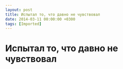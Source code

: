 ```yaml
---
layout: post
title: Испытал то, что давно не чувствовал
date: 2014-03-11 00:00:00 +0300
tags: [Imported]
---
```

# Испытал то, что давно не чувствовал 

